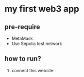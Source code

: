 # my first web3 app

## pre-require

- MetaMask
- Use Sepolia test network

## how to run?

1. connect this website
